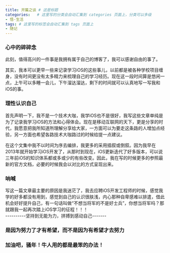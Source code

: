 ```yaml
---
title: 开篇之谈 # 这是标题
categories:   # 这里写的分类会自动汇集到 categories 页面上，分类可以多级
- 悟·生活
tags: # 这里写的标签会自动汇集到 tags 页面上
- 随记
---
```



### 心中的碎碎念


 此刻，值得高兴的一件事是我拥有属于自己的博客了，我可以感谢自由的事了。

 其实，我本可以更早一些来记录学习iOS的这些事儿，以前都是被各种学校项目缠身，没有时间更没有太多精力来梳理自己的学习经历。现在这一段时间算是悠闲一点，上午可以多睡一会儿，下午溜达溜达，剩下的时间就可以认真地写一写我和iOS的事。

### 理性认识自己

 首先声明一下，我不是一个技术大咖，我学iOS也不是很好，我写这些文章单纯是为了记录我学习iOS的方法和心得体会。现在是移动互联网的天下，更是分享的时代，我愿意把我所知道所理解分享给大家，一方面可以为要走这条路的人增加点经验，另一方面也希望各路技术大咖路过的时候给提一点建议。
 
 在这个文集中我不以时间为序去编排，我更多的采用插叙或倒叙。因为我早在2013年就开始学习iOS开发了，从那时到现在，iOS更新迭代了好多版本，可以说三年前iOS的知识体系都或多或少的有些改变。因此，我在写的时候更多的参照最新的官方文档，必要的时候我会以对比的方式呈现出来。
 
### 呐喊

 写这一篇文章最主要的原因是我迷茫了，我去应聘iOS开发工程师的时候，感觉我学的好多都没有用到，感觉到自己的认识很肤浅，内心那种自卑感难以排遣，借此机会好好提升自己，有一句话叫做“不想当将军的不是好士兵”，你想当将军吗？那就跟我一起再次踏上iOS学习的征程！！！  
 ----------坚持到无能为力，拼搏到感动自己-------
 
### 是因为努力了才有希望，而不是因为有希望才去努力

### 加油吧，骚年！牛人用的都是最笨的办法！
